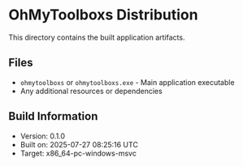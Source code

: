 # OhMyToolboxs Distribution

This directory contains the built application artifacts.

## Files
- `ohmytoolboxs` or `ohmytoolboxs.exe` - Main application executable
- Any additional resources or dependencies

## Build Information
- Version: 0.1.0
- Built on: 2025-07-27 08:25:16 UTC
- Target: x86_64-pc-windows-msvc
